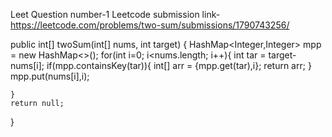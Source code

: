 Leet Question number-1
Leetcode submission link-https://leetcode.com/problems/two-sum/submissions/1790743256/

public int[] twoSum(int[] nums, int target) {
    HashMap<Integer,Integer> mpp = new HashMap<>();
    for(int i=0; i<nums.length; i++){
        int tar = target-nums[i];
        if(mpp.containsKey(tar)){
            int[] arr = {mpp.get(tar),i};
            return arr;
        }
        mpp.put(nums[i],i);

    }
    return null;
}
